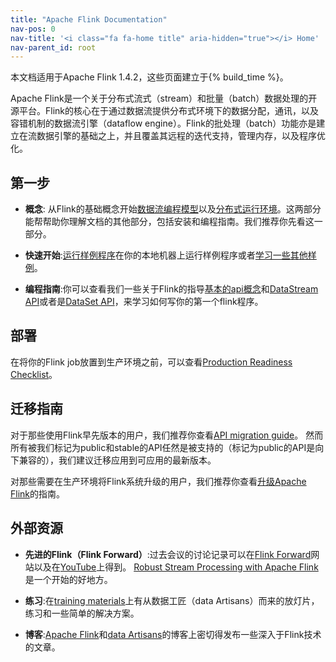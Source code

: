 ```yaml
---
title: "Apache Flink Documentation"
nav-pos: 0
nav-title: '<i class="fa fa-home title" aria-hidden="true"></i> Home'
nav-parent_id: root
---
```

<!--
Licensed to the Apache Software Foundation (ASF) under one
or more contributor license agreements.  See the NOTICE file
distributed with this work for additional information
regarding copyright ownership.  The ASF licenses this file
to you under the Apache License, Version 2.0 (the
"License"); you may not use this file except in compliance
with the License.  You may obtain a copy of the License at

  http://www.apache.org/licenses/LICENSE-2.0

Unless required by applicable law or agreed to in writing,
software distributed under the License is distributed on an
"AS IS" BASIS, WITHOUT WARRANTIES OR CONDITIONS OF ANY
KIND, either express or implied.  See the License for the
specific language governing permissions and limitations
under the License.
-->



本文档适用于Apache Flink 1.4.2，这些页面建立于{% build_time %}。

Apache Flink是一个关于分布式流式（stream）和批量（batch）数据处理的开源平台。Flink的核心在于通过数据流提供分布式环境下的数据分配，通讯，以及容错机制的数据流引擎（dataflow engine）。Flink的批处理（batch）功能亦是建立在流数据引擎的基础之上，并且覆盖其远程的迭代支持，管理内存，以及程序优化。

## 第一步

- **概念**: 从Flink的基础概念开始[数据流编程模型](concepts/programming-model.html)以及[分布式运行环境](concepts/runtime.html)。这两部分能帮帮助你理解文档的其他部分，包括安装和编程指南。我们推荐你先看这一部分。

- **快速开始**:[运行样例程序](quickstart/setup_quickstart.html)在你的本地机器上运行样例程序或者[学习一些其他样例](examples/index.html)。

- **编程指南**:你可以查看我们一些关于Flink的指导[基本的api概念](dev/api_concepts.html)和[DataStream API](dev/datastream_api.html)或者是[DataSet API](dev/batch/index.html)，来学习如何写你的第一个flink程序。

## 部署

在将你的Flink job放置到生产环境之前，可以查看[Production Readiness Checklist](ops/production_ready.html)。

## 迁移指南

对于那些使用Flink早先版本的用户，我们推荐你查看[API migration guide](dev/migration.html)。
然而所有被我们标记为public和stable的API任然是被支持的（标记为public的API是向下兼容的），我们建议迁移应用到可应用的最新版本。

对那些需要在生产环境将Flink系统升级的用户，我们推荐你查看[升级Apache Flink](ops/upgrading.html)的指南。

## 外部资源

- **先进的Flink（Flink Forward）**:过去会议的讨论记录可以在[Flink Forward](http://flink-forward.org/)网站以及在[YouTube](https://www.youtube.com/channel/UCY8_lgiZLZErZPF47a2hXMA)上得到。
[Robust Stream Processing with Apache Flink](http://2016.flink-forward.org/kb_sessions/robust-stream-processing-with-apache-flink/)是一个开始的好地方。

- **练习**:在[training materials](http://training.data-artisans.com/)上有从数据工匠（data Artisans）而来的放灯片，练习和一些简单的解决方案。

- **博客**:[Apache Flink](https://flink.apache.org/blog/)和[data Artisans](https://data-artisans.com/blog/)的博客上密切得发布一些深入于Flink技术的文章。
